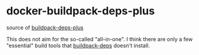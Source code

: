 # docker-buildpack-deps-plus
source of [buildpack-deps-plus](https://hub.docker.com/r/hhsprings/buildpack-deps-plus)

This does not aim for the so-called "all-in-one". I think there are only a few "essential" build tools that [buildpack-deps](https://hub.docker.com/_/buildpack-deps) doesn't install.

